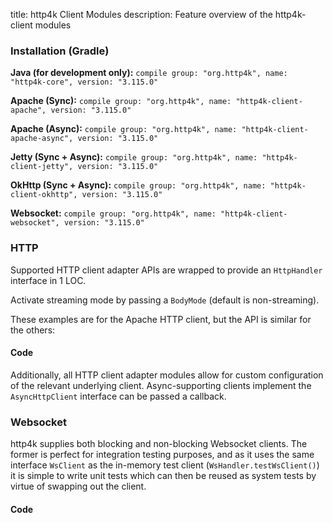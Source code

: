 title: http4k Client Modules
description: Feature overview of the http4k-client modules

### Installation (Gradle)
**Java (for development only):** ```compile group: "org.http4k", name: "http4k-core", version: "3.115.0"```

**Apache (Sync):** ```compile group: "org.http4k", name: "http4k-client-apache", version: "3.115.0"```

**Apache (Async):** ```compile group: "org.http4k", name: "http4k-client-apache-async", version: "3.115.0"```

**Jetty (Sync + Async):** ```compile group: "org.http4k", name: "http4k-client-jetty", version: "3.115.0"```

**OkHttp (Sync + Async):** ```compile group: "org.http4k", name: "http4k-client-okhttp", version: "3.115.0"```

**Websocket:** ```compile group: "org.http4k", name: "http4k-client-websocket", version: "3.115.0"```

### HTTP
Supported HTTP client adapter APIs are wrapped to provide an `HttpHandler` interface in 1 LOC.

Activate streaming mode by passing a `BodyMode` (default is non-streaming).

These examples are for the Apache HTTP client, but the API is similar for the others:

#### Code [<img class="octocat"/>](https://github.com/http4k/http4k/blob/master/src/docs/guide/modules/clients/example_http.kt)
<script src="https://gist-it.appspot.com/https://github.com/http4k/http4k/blob/master/src/docs/guide/modules/clients/example_http.kt"></script>

Additionally, all HTTP client adapter modules allow for custom configuration of the relevant underlying client. Async-supporting clients implement the `AsyncHttpClient` interface can be passed a callback.

### Websocket
http4k supplies both blocking and non-blocking Websocket clients. The former is perfect for integration testing purposes, and as it uses the same interface `WsClient` as the in-memory test client (`WsHandler.testWsClient()`) it is simple to write unit tests which can then be reused as system tests by virtue of swapping out the client.

#### Code [<img class="octocat"/>](https://github.com/http4k/http4k/blob/master/src/docs/guide/modules/clients/example_websocket.kt)
<script src="https://gist-it.appspot.com/https://github.com/http4k/http4k/blob/master/src/docs/guide/modules/clients/example_websocket.kt"></script>
